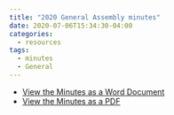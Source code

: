 ```yaml
---
title: "2020 General Assembly minutes"
date: 2020-07-06T15:34:30-04:00
categories:
  - resources
tags:
  - minutes
  - General
---
```


- [View the Minutes as a Word Document](/wp-content/uploads/2020/07/General-Assembly-2020-minutes.docx)
- [View the Minutes as a PDF](/wp-content/uploads/2020/07/General-Assembly-2020-minutes.pdf)

